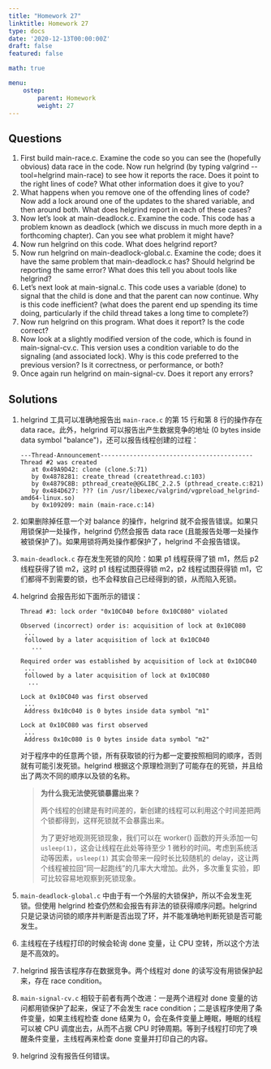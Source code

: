 ```yaml
---
title: "Homework 27"
linktitle: Homework 27
type: docs
date: '2020-12-13T00:00:00Z'
draft: false
featured: false

math: true

menu:
    ostep:
        parent: Homework
        weight: 27
---
```


## Questions

1. First build main-race.c. Examine the code so you can see the (hopefully obvious) data race in the code. Now run helgrind (by typing valgrind --tool=helgrind main-race) to see how it reports the race. Does it
    point to the right lines of code? What other information does it give to you?
2. What happens when you remove one of the offending lines of code? Now add a lock around one of the updates to the shared variable, and then around both. What does helgrind report in each of these cases?
3. Now let’s look at main-deadlock.c. Examine the code. This code has a problem known as deadlock (which we discuss in much more depth in a forthcoming chapter). Can you see what problem it might have?
4. Now run helgrind on this code. What does helgrind report?
5. Now run helgrind on main-deadlock-global.c. Examine the code; does it have the same problem that main-deadlock.c has? Should helgrind be reporting the same error? What does this tell you about tools like helgrind?
6. Let’s next look at main-signal.c. This code uses a variable (done) to signal that the child is done and that the parent can now continue. Why is this code inefficient? (what does the parent end up spending its time doing, particularly if the child thread takes a long time to complete?)
7. Now run helgrind on this program. What does it report? Is the code correct?
8. Now look at a slightly modified version of the code, which is found in main-signal-cv.c. This version uses a condition variable to do the signaling (and associated lock). Why is this code preferred to the previous
    version? Is it correctness, or performance, or both?
9. Once again run helgrind on main-signal-cv. Does it report any errors?

## Solutions

1. helgrind 工具可以准确地报告出 `main-race.c` 的第 15 行和第 8 行的操作存在 data race。此外，helgrind 可以报告出产生数据竞争的地址 (0 bytes inside data symbol "balance")，还可以报告线程创建的过程：

    ```
    ---Thread-Announcement------------------------------------------
    Thread #2 was created
       at 0x49A9D42: clone (clone.S:71)
       by 0x4878281: create_thread (createthread.c:103)
       by 0x4879C8B: pthread_create@@GLIBC_2.2.5 (pthread_create.c:821)
       by 0x484D627: ??? (in /usr/libexec/valgrind/vgpreload_helgrind-amd64-linux.so)
       by 0x109209: main (main-race.c:14)
    ```

2. 如果删除掉任意一个对 balance 的操作，helgrind 就不会报告错误。如果只用锁保护一处操作，helgrind 仍然会报告 data race (且能报告处哪一处操作被锁保护了)。如果用锁将两处操作都保护了，helgrind 不会报告错误。

3. `main-deadlock.c` 存在发生死锁的风险：如果 p1 线程获得了锁 m1，然后 p2 线程获得了锁 m2，这时 p1 线程试图获得锁 m2，p2 线程试图获得锁 m1，它们都得不到需要的锁，也不会释放自己已经得到的锁，从而陷入死锁。

4. helgrind 会报告形如下面所示的错误：

    ```
    Thread #3: lock order "0x10C040 before 0x10C080" violated
    
    Observed (incorrect) order is: acquisition of lock at 0x10C080
     ...
     followed by a later acquisition of lock at 0x10C040
       ...
    
    Required order was established by acquisition of lock at 0x10C040
     ...
     followed by a later acquisition of lock at 0x10C080
      ...
    
    Lock at 0x10C040 was first observed
     ...
     Address 0x10c040 is 0 bytes inside data symbol "m1"
    
    Lock at 0x10C080 was first observed
     ...
     Address 0x10c080 is 0 bytes inside data symbol "m2"
    ```

    对于程序中的任意两个锁，所有获取锁的行为都一定要按照相同的顺序，否则就有可能引发死锁。helgrind 根据这个原理检测到了可能存在的死锁，并且给出了两次不同的顺序以及锁的名称。

    > **为什么我无法使死锁暴露出来？**
    >
    > 两个线程的创建是有时间差的，新创建的线程可以利用这个时间差把两个锁都得到，这样死锁就不会暴露出来。
    >
    > 为了更好地观测死锁现象，我们可以在 worker() 函数的开头添加一句 `usleep(1)`，这会让线程在此处等待至少 1 微秒的时间。考虑到系统活动等因素，`usleep(1)` 其实会带来一段时长比较随机的 delay，这让两个线程被拉回“同一起跑线”的几率大大增加。此外，多次重复实验，即可比较容易地观察到死锁现象。

5. `main-deadlock-global.c` 中由于有一个外层的大锁保护，所以不会发生死锁。但使用 helgrind 检查仍然和会报告有非法的锁获得顺序问题。helgrind 只是记录访问锁的顺序并判断是否出现了环，并不能准确地判断死锁是否可能发生。

6. 主线程在子线程打印的时候会轮询 done 变量，让 CPU 空转，所以这个方法是不高效的。

7. helgrind 报告该程序存在数据竞争。两个线程对 done 的读写没有用锁保护起来，存在 race condition。

8. `main-signal-cv.c` 相较于前者有两个改进：一是两个进程对 done 变量的访问都用锁保护了起来，保证了不会发生 race condition；二是该程序使用了条件变量，如果主线程检查 done 结果为 0，会在条件变量上睡眠，睡眠的线程可以被 CPU 调度出去，从而不占据 CPU 时钟周期。等到子线程打印完了唤醒条件变量，主线程再来检查 done 变量并打印自己的内容。

9. helgrind 没有报告任何错误。

